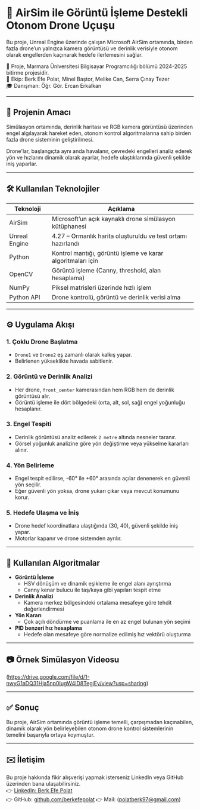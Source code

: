 # 🎯 AirSim ile Görüntü İşleme Destekli Otonom Drone Uçuşu

Bu proje, Unreal Engine üzerinde çalışan Microsoft AirSim ortamında, birden fazla drone’un yalnızca kamera görüntüsü ve derinlik verisiyle otonom olarak engellerden kaçınarak hedefe ilerlemesini sağlar.

📍 Proje, Marmara Üniversitesi Bilgisayar Programcılığı bölümü 2024-2025 bitirme projesidir.  
👥 Ekip: Berk Efe Polat, Minel Baştor, Melike Can, Serra Çınay Tezer  
🎓 Danışman: Öğr. Gör. Ercan Erkalkan

---

## 🚀 Projenin Amacı

Simülasyon ortamında, derinlik haritası ve RGB kamera görüntüsü üzerinden engel algılayarak hareket eden, otonom kontrol algoritmalarına sahip birden fazla drone sisteminin geliştirilmesi.

Drone'lar, başlangıçta aynı anda havalanır, çevredeki engelleri analiz ederek yön ve hızlarını dinamik olarak ayarlar, hedefe ulaştıklarında güvenli şekilde iniş yaparlar.

---

## 🛠️ Kullanılan Teknolojiler

| Teknoloji     | Açıklama |
|---------------|----------|
| AirSim        | Microsoft’un açık kaynaklı drone simülasyon kütüphanesi       |
| Unreal Engine | 4.27 – Ormanlık harita oluşturuldu ve test ortamı hazırlandı  |
| Python        | Kontrol mantığı, görüntü işleme ve karar algoritmaları için   |
| OpenCV        | Görüntü işleme (Canny, threshold, alan hesaplama)             |
| NumPy         | Piksel matrisleri üzerinde hızlı işlem                        |
| Python API    | Drone kontrolü, görüntü ve derinlik verisi alma               |

---

## ⚙️ Uygulama Akışı

### 1. Çoklu Drone Başlatma
- `Drone1` ve `Drone2` eş zamanlı olarak kalkış yapar.
- Belirlenen yükseklikte havada sabitlenir.

### 2. Görüntü ve Derinlik Analizi
- Her drone, `front_center` kamerasından hem RGB hem de derinlik görüntüsü alır.
- Görüntü işleme ile dört bölgedeki (orta, alt, sol, sağ) engel yoğunluğu hesaplanır.

### 3. Engel Tespiti
- Derinlik görüntüsü analiz edilerek `2 metre` altında nesneler taranır.
- Görsel yoğunluk analizine göre yön değiştirme veya yükselme kararları alınır.

### 4. Yön Belirleme
- Engel tespit edilirse, -60° ile +60° arasında açılar denenerek en güvenli yön seçilir.
- Eğer güvenli yön yoksa, drone yukarı çıkar veya mevcut konumunu korur.

### 5. Hedefe Ulaşma ve İniş
- Drone hedef koordinatlara ulaştığında (30, 40), güvenli şekilde iniş yapar.
- Motorlar kapanır ve drone sistemden ayrılır.

---

## 🧠 Kullanılan Algoritmalar

- **Görüntü İşleme**
  - HSV dönüşüm ve dinamik eşikleme ile engel alanı ayrıştırma
  - Canny kenar bulucu ile taş/kaya gibi yapıları tespit etme
- **Derinlik Analizi**
  - Kamera merkez bölgesindeki ortalama mesafeye göre tehdit değerlendirmesi
- **Yön Kararı**
  - Çok açılı döndürme ve puanlama ile en az engel bulunan yön seçimi
- **PID benzeri hız hesaplama**
  - Hedefe olan mesafeye göre normalize edilmiş hız vektörü oluşturma

---

## 📷 Örnek Simülasyon Videosu

(https://drive.google.com/file/d/1-nwyG1aDQ31Hja5np0IugW4lD8TegjEy/view?usp=sharing)

---

## ✅ Sonuç

Bu proje, AirSim ortamında görüntü işleme temelli, çarpışmadan kaçınabilen, dinamik olarak yön belirleyebilen otonom drone kontrol sistemlerinin temelini başarıyla ortaya koymuştur.

---

## ✉️ İletişim

Bu proje hakkında fikir alışverişi yapmak isterseniz LinkedIn veya GitHub üzerinden bana ulaşabilirsiniz.  
👉 [LinkedIn: Berk Efe Polat](https://www.linkedin.com/in/berk-efe-polat-13228b305/)  
👉 GitHub: [github.com/berkefepolat](https://github.com/krebtalop)
👉 Mail: (polatberk97@gmail.com)



